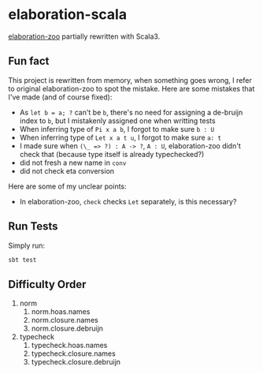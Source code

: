 # elaboration-scala

[elaboration-zoo](https://github.com/AndrasKovacs/elaboration-zoo) partially rewritten with Scala3.

## Fun fact

This project is rewritten from memory, when something goes wrong, I refer to original elaboration-zoo to spot the mistake. Here are some mistakes that I've made (and of course fixed):

- As `let b = a; ?` can't be `b`, there's no need for assigning a de-bruijn index to `b`, but I mistakenly assigned one when writting tests
- When inferring type of `Pi x a b`, I forgot to make sure `b : U`
- When inferring type of `Let x a t u`, I forgot to make sure `a: t`
- I made sure when `(\_ => ?) : A -> ?`, `A : U`, elaboration-zoo didn't check that (because type itself is already typechecked?)
- did not fresh a new name in `conv`
- did not check eta conversion

Here are some of my unclear points:

- In elaboration-zoo, `check` checks `Let` separately, is this necessary?

## Run Tests

Simply run:

```sh
sbt test
```

## Difficulty Order

1. norm
    1. norm.hoas.names
    2. norm.closure.names
    3. norm.closure.debruijn
2. typecheck
    1. typecheck.hoas.names
    2. typecheck.closure.names
    3. typecheck.closure.debruijn
